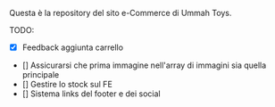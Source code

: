 Questa è la repository del sito e-Commerce di Ummah Toys.

TODO:
- [x] Feedback aggiunta carrello
- [] Assicurarsi che prima immagine nell'array di immagini sia quella principale
- [] Gestire lo stock sul FE
- [] Sistema links del footer e dei social